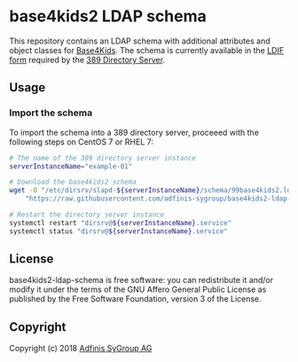 # base4kids2 LDAP schema
This repository contains an LDAP schema with additional attributes and object
classes for [Base4Kids](http://www.base4kids.ch). The schema is currently
available in the [LDIF form](base4kids2.ldif) required by the [389 Directory
Server](https://directory.fedoraproject.org/).

## Usage
### Import the schema
To import the schema into a 389 directory server, proceeed with the following
steps on CentOS 7 or RHEL 7:
```bash
# The name of the 389 directory server instance
serverInstanceName="example-01"

# Download the base4kids2 schema
wget -O "/etc/dirsrv/slapd-${serverInstanceName}/schema/99base4kids2.ldif" \
    "https://raw.githubusercontent.com/adfinis-sygroup/base4kids2-ldap-schema/master/base4kids2.ldif"

# Restart the directory server instance
systemctl restart "dirsrv@${serverInstanceName}.service"
systemctl status "dirsrv@${serverInstanceName}.service"
```

## License
base4kids2-ldap-schema is free software: you can redistribute it and/or modify
it under the terms of the GNU Affero General Public License as published by the
Free Software Foundation, version 3 of the License.

## Copyright
Copyright (c) 2018 [Adfinis SyGroup AG](https://adfinis-sygroup.ch)
